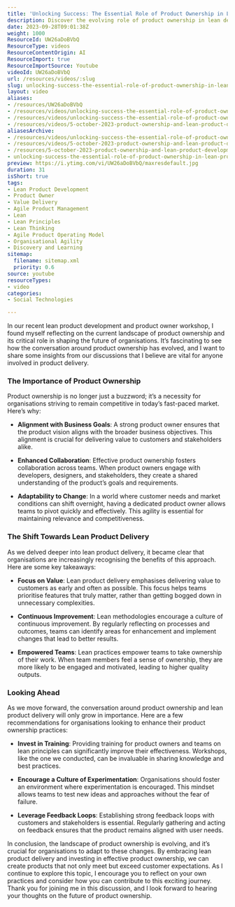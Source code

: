 ```yaml
---
title: 'Unlocking Success: The Essential Role of Product Ownership in Lean Product Delivery'
description: Discover the evolving role of product ownership in lean delivery. Learn how to align goals, enhance collaboration, and adapt to change for success!
date: 2023-09-28T09:01:38Z
weight: 1000
ResourceId: UW26aDoBVbQ
ResourceType: videos
ResourceContentOrigin: AI
ResourceImport: true
ResourceImportSource: Youtube
videoId: UW26aDoBVbQ
url: /resources/videos/:slug
slug: unlocking-success-the-essential-role-of-product-ownership-in-lean-product-delivery-UW26aDoBVbQ
layout: video
aliases:
- /resources/UW26aDoBVbQ
- /resources/videos/unlocking-success-the-essential-role-of-product-ownership-in-lean-product-delivery-UW26aDoBVbQ
- /resources/videos/unlocking-success-the-essential-role-of-product-ownership-in-lean-product-delivery
- /resources/videos/5-october-2023-product-ownership-and-lean-product-development-webinar
aliasesArchive:
- /resources/videos/unlocking-success-the-essential-role-of-product-ownership-in-lean-product-delivery
- /resources/videos/5-october-2023-product-ownership-and-lean-product-development-webinar
- /resources/5-october-2023-product-ownership-and-lean-product-development-webinar
- unlocking-success-the-essential-role-of-product-ownership-in-lean-product-delivery-UW26aDoBVbQ
preview: https://i.ytimg.com/vi/UW26aDoBVbQ/maxresdefault.jpg
duration: 31
isShort: true
tags:
- Lean Product Development
- Product Owner
- Value Delivery
- Agile Product Management
- Lean
- Lean Principles
- Lean Thinking
- Agile Product Operating Model
- Organisational Agility
- Discovery and Learning
sitemap:
  filename: sitemap.xml
  priority: 0.6
source: youtube
resourceTypes:
- video
categories:
- Social Technologies

---
```

In our recent lean product development and product owner workshop, I found myself reflecting on the current landscape of product ownership and its critical role in shaping the future of organisations. It’s fascinating to see how the conversation around product ownership has evolved, and I want to share some insights from our discussions that I believe are vital for anyone involved in product delivery.

### The Importance of Product Ownership

Product ownership is no longer just a buzzword; it’s a necessity for organisations striving to remain competitive in today’s fast-paced market. Here’s why:

- **Alignment with Business Goals**: A strong product owner ensures that the product vision aligns with the broader business objectives. This alignment is crucial for delivering value to customers and stakeholders alike.
  
- **Enhanced Collaboration**: Effective product ownership fosters collaboration across teams. When product owners engage with developers, designers, and stakeholders, they create a shared understanding of the product’s goals and requirements.

- **Adaptability to Change**: In a world where customer needs and market conditions can shift overnight, having a dedicated product owner allows teams to pivot quickly and effectively. This agility is essential for maintaining relevance and competitiveness.

### The Shift Towards Lean Product Delivery

As we delved deeper into lean product delivery, it became clear that organisations are increasingly recognising the benefits of this approach. Here are some key takeaways:

- **Focus on Value**: Lean product delivery emphasises delivering value to customers as early and often as possible. This focus helps teams prioritise features that truly matter, rather than getting bogged down in unnecessary complexities.

- **Continuous Improvement**: Lean methodologies encourage a culture of continuous improvement. By regularly reflecting on processes and outcomes, teams can identify areas for enhancement and implement changes that lead to better results.

- **Empowered Teams**: Lean practices empower teams to take ownership of their work. When team members feel a sense of ownership, they are more likely to be engaged and motivated, leading to higher quality outputs.

### Looking Ahead

As we move forward, the conversation around product ownership and lean product delivery will only grow in importance. Here are a few recommendations for organisations looking to enhance their product ownership practices:

- **Invest in Training**: Providing training for product owners and teams on lean principles can significantly improve their effectiveness. Workshops, like the one we conducted, can be invaluable in sharing knowledge and best practices.

- **Encourage a Culture of Experimentation**: Organisations should foster an environment where experimentation is encouraged. This mindset allows teams to test new ideas and approaches without the fear of failure.

- **Leverage Feedback Loops**: Establishing strong feedback loops with customers and stakeholders is essential. Regularly gathering and acting on feedback ensures that the product remains aligned with user needs.

In conclusion, the landscape of product ownership is evolving, and it’s crucial for organisations to adapt to these changes. By embracing lean product delivery and investing in effective product ownership, we can create products that not only meet but exceed customer expectations. As I continue to explore this topic, I encourage you to reflect on your own practices and consider how you can contribute to this exciting journey. Thank you for joining me in this discussion, and I look forward to hearing your thoughts on the future of product ownership.
